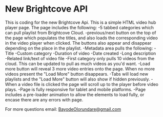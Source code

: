 # New Brightcove API
This is coding for the new Brightcove Api. This is a simple HTML video hub player page. The page includes the following:
-5 tabbed categories which can pull playlist from Brightcove Cloud.
-previous/next button on the top of the page which populates the titles, and also loads the corresponding video in the video player when clicked. The buttons also appear and disappear depending on the place in the playlist.
-Metadata area pulls the following:
  -Title
  -Custom category
  -Duration of video
  -Date created
  -Long description
  -Related link/text of video file
-First category only pulls 10 videos from the cloud. This can be updated to pull as much videos as you'd want.
-Load more button will reveal 3 more video entries onto the page. When no more videos present the "Load More" button disappears.
-Tabs will load new playlists and the "Load More" button will also show if hidden previously.
-When a video file is clicked the page will scroll up to the player before video plays.
-Page is fully responsive for tablet and mobile platforms.
-Page includes a pre-loader animation to allow the elements to load fully, or encase there are any errors with page.

For more questions email:
BayodeOlorundare@gmail.com
  
